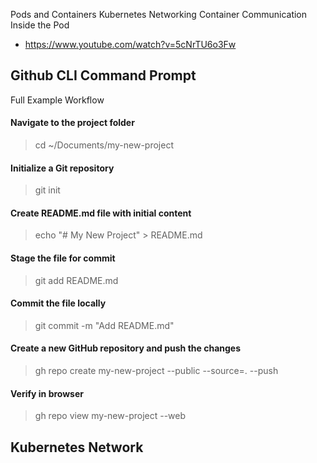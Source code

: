 Pods and Containers Kubernetes Networking Container Communication Inside the Pod

-  https://www.youtube.com/watch?v=5cNrTU6o3Fw 

## Github CLI Command Prompt
Full Example Workflow

#### Navigate to the project folder
> cd ~/Documents/my-new-project

#### Initialize a Git repository
> git init

#### Create README.md file with initial content
> echo "# My New Project" > README.md

#### Stage the file for commit
> git add README.md

#### Commit the file locally
> git commit -m "Add README.md"

#### Create a new GitHub repository and push the changes
> gh repo create my-new-project --public --source=. --push

#### Verify in browser
> gh repo view my-new-project --web

## Kubernetes Network

#### 